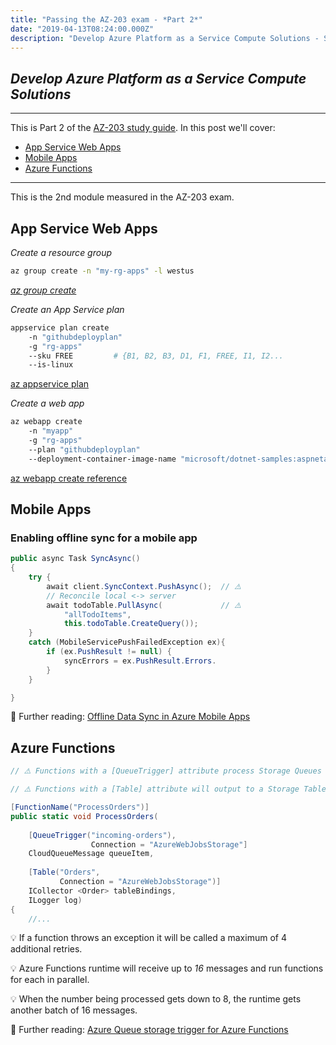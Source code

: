 ```yaml
---
title: "Passing the AZ-203 exam - *Part 2*"
date: "2019-04-13T08:24:00.000Z"
description: "Develop Azure Platform as a Service Compute Solutions - Study Guide"
---
```

## *Develop Azure Platform as a Service Compute Solutions*
---

 This is Part 2 of the [AZ-203 study guide]((../passing-az-203-exam/)). In this post we'll cover:

- [App Service Web Apps](#app-service-web-apps)
- [Mobile Apps](#mobile-apps)
- [Azure Functions](#azure-functions)
---

This is the 2nd module measured in the AZ-203 exam.

## App Service Web Apps

*Create a resource group*
```bash
az group create -n "my-rg-apps" -l westus
````

*[az group create](https://docs.microsoft.com/en-us/cli/azure/group?view=azure-cli-latest#az-group-create)*

*Create an App Service plan*
```bash
appservice plan create              
    -n "githubdeployplan"
    -g "rg-apps"
    --sku FREE         # {B1, B2, B3, D1, F1, FREE, I1, I2...
    --is-linux
````

[az appservice plan](https://docs.microsoft.com/en-us/cli/azure/appservice/plan?view=azure-cli-latest)

*Create a web app*

```bash
az webapp create
    -n "myapp"
    -g "rg-apps"
    --plan "githubdeployplan"
    --deployment-container-image-name "microsoft/dotnet-samples:aspnetapp"
```

[az webapp create reference](https://docs.microsoft.com/en-us/cli/azure/webapp?view=azure-cli-latest#az-webapp-create)

## Mobile Apps

### Enabling offline sync for a mobile app

```c#
public async Task SyncAsync()
{
    try {
        await client.SyncContext.PushAsync();  // ⚠️ 
        // Reconcile local <-> server
        await todoTable.PullAsync(             // ⚠️ 
            "allTodoItems",
            this.todoTable.CreateQuery());
    }
    catch (MobileServicePushFailedException ex){
        if (ex.PushResult != null) {
            syncErrors = ex.PushResult.Errors.
        }
    }

}
```

📖 Further reading: [Offline Data Sync in Azure Mobile Apps](https://docs.microsoft.com/en-us/azure/app-service-mobile/app-service-mobile-offline-data-sync)

## Azure Functions

```c#
// ⚠️ Functions with a [QueueTrigger] attribute process Storage Queues messages

// ⚠️ Functions with a [Table] attribute will output to a Storage Table.

[FunctionName("ProcessOrders")]
public static void ProcessOrders(
    
    [QueueTrigger("incoming-orders"),
                  Connection = "AzureWebJobsStorage"]
    CloudQueueMessage queueItem,
    
    [Table("Orders",           
           Connection = "AzureWebJobsStorage")]
    ICollector <Order> tableBindings,
    ILogger log)
{
    //... 
```

💡 If a function throws an exception it will be called a maximum of 4 additional retries.

💡 Azure Functions runtime will receive up to *16* messages and run functions for each in parallel.

💡 When the number being processed gets down to 8, the runtime gets another batch of 16 messages.

📖 Further reading: [Azure Queue storage trigger for Azure Functions](https://docs.microsoft.com/en-us/azure/azure-functions/functions-bindings-storage-queue-trigger?tabs=csharp)
